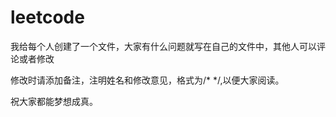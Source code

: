 # leetcode
我给每个人创建了一个文件，大家有什么问题就写在自己的文件中，其他人可以评论或者修改

修改时请添加备注，注明姓名和修改意见，格式为/* */,以便大家阅读。

祝大家都能梦想成真。
